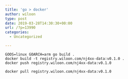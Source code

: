 ```yaml
---
title: 'go > docker'
author: wiloon
type: post
date: 2019-03-28T14:30:30+00:00
url: /?p=13990
categories:
  - Uncategorized

---
```

<pre><code class="language-bash line-numbers">GOOS=linux GOARCH=arm go build .
docker build -t registry.wiloon.com/nj4xx-data:v0.1.0 .
docker push registry.wiloon.com/nj4xx-data:v0.1.0

docker pull registry.wiloon.com/nj4xx-data:v0.1.0
</code></pre>